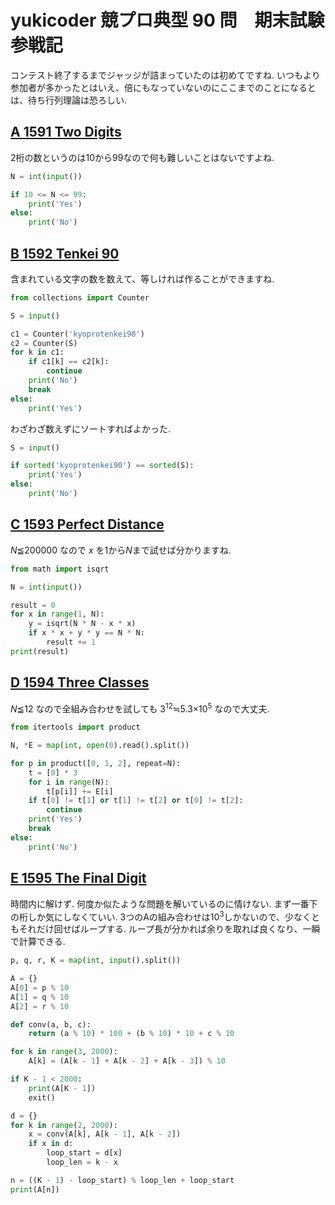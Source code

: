 # yukicoder 競プロ典型 90 問　期末試験 参戦記

コンテスト終了するまでジャッジが詰まっていたのは初めてですね. いつもより参加者が多かったとはいえ、倍にもなっていないのにここまでのことになるとは、待ち行列理論は恐ろしい.

## [A 1591 Two Digits](https://yukicoder.me/problems/no/1591)

2桁の数というのは10から99なので何も難しいことはないですよね.

```python
N = int(input())

if 10 <= N <= 99:
    print('Yes')
else:
    print('No')
```

## [B 1592 Tenkei 90](https://yukicoder.me/problems/no/1592)

含まれている文字の数を数えて、等しければ作ることができますね.

```python
from collections import Counter

S = input()

c1 = Counter('kyoprotenkei90')
c2 = Counter(S)
for k in c1:
    if c1[k] == c2[k]:
        continue
    print('No')
    break
else:
    print('Yes')
```

わざわざ数えずにソートすればよかった.

```python
S = input()

if sorted('kyoprotenkei90') == sorted(S):
    print('Yes')
else:
    print('No')
```

## [C 1593 Perfect Distance](https://yukicoder.me/problems/no/1593)

*N*≦200000 なので *x* を1から*N*まで試せば分かりますね.

```python
from math import isqrt

N = int(input())

result = 0
for x in range(1, N):
    y = isqrt(N * N - x * x)
    if x * x + y * y == N * N:
        result += 1
print(result)
```

## [D 1594 Three Classes](https://yukicoder.me/problems/no/1594)

*N*≦12 なので全組み合わせを試しても 3<sup>12</sup>≒5.3×10<sup>5</sup> なので大丈夫.

```python
from itertools import product

N, *E = map(int, open(0).read().split())

for p in product([0, 1, 2], repeat=N):
    t = [0] * 3
    for i in range(N):
        t[p[i]] += E[i]
    if t[0] != t[1] or t[1] != t[2] or t[0] != t[2]:
        continue
    print('Yes')
    break
else:
    print('No')
```

## [E 1595 The Final Digit](https://yukicoder.me/problems/no/1595)

時間内に解けず. 何度か似たような問題を解いているのに情けない. まず一番下の桁しか気にしなくていい. 3つのAの組み合わせは10<sup>3</sup>しかないので、少なくともそれだけ回せばループする. ループ長が分かれば余りを取れば良くなり、一瞬で計算できる.

```python
p, q, r, K = map(int, input().split())

A = {}
A[0] = p % 10
A[1] = q % 10
A[2] = r % 10

def conv(a, b, c):
    return (a % 10) * 100 + (b % 10) * 10 + c % 10

for k in range(3, 2000):
    A[k] = (A[k - 1] + A[k - 2] + A[k - 3]) % 10

if K - 1 < 2000:
    print(A[K - 1])
    exit()

d = {}
for k in range(2, 2000):
    x = conv(A[k], A[k - 1], A[k - 2])
    if x in d:
        loop_start = d[x]
        loop_len = k - x

n = ((K - 1) - loop_start) % loop_len + loop_start
print(A[n])
```
